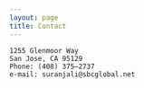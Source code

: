 ```yaml
---
layout: page
title: Contact
---
```

    1255 Glenmoor Way
    San Jose, CA 95129
    Phone: (408) 375–2737
    e-mail: suranjali@sbcglobal.net
